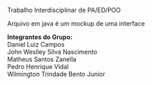 Trabalho Interdisciplinar de PA/ED/POO

<p>Arquivo em java é um mockup de uma interface</p>

 <strong>Integrantes do Grupo:</strong></br>
 Daniel Luiz Campos</br>
 John Weslley Silva Nascimento</br>
 Matheus Santos Zanella</br>
 Pedro Henrique Vidal</br>
 Wilmington Trindade Bento Junior
